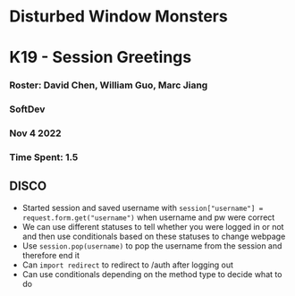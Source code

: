 # Disturbed Window Monsters
# K19 - Session Greetings
### Roster: David Chen, William Guo, Marc Jiang
### SoftDev
### Nov 4 2022
### Time Spent: 1.5

## DISCO
- Started session and saved username with 
```session["username"] = request.form.get("username")``` when username and pw were correct
- We can use different statuses to tell whether you were logged in or not and then use conditionals based on these statuses to change webpage
- Use ```session.pop(username)``` to pop the username from the session and therefore end it
- Can ```import redirect``` to redirect to /auth after logging out
- Can use conditionals depending on the method type to decide what to do